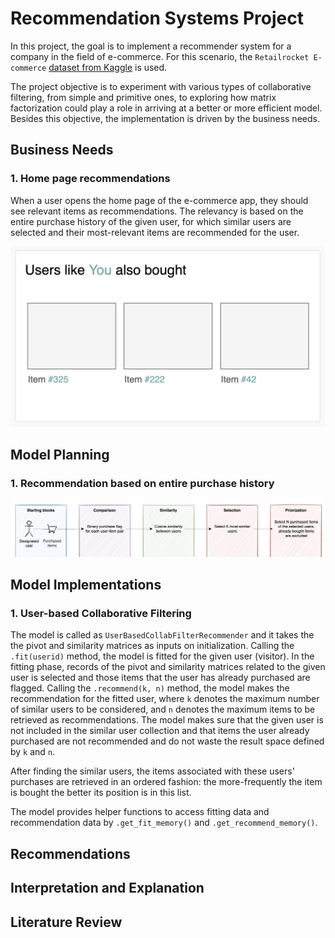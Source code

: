 # Recommendation Systems Project

In this project, the goal is to implement a recommender system for a company in the field of e-commerce. For this scenario, the `Retailrocket E-commerce` [dataset from Kaggle](https://www.kaggle.com/datasets/retailrocket/ecommerce-dataset) is used.

The project objective is to experiment with various types of collaborative filtering, from simple and primitive ones, to exploring how matrix factorization could play a role in arriving at a better or more efficient model. Besides this objective, the implementation is driven by the business needs.

## Business Needs

### 1. Home page recommendations
When a user opens the home page of the e-commerce app, they should see relevant items as recommendations. The relevancy is based on the entire purchase history of the given user, for which similar users are selected and their most-relevant items are recommended for the user.

![Model 1 UI](./img/model_1_ui.png)

## Model Planning

### 1. Recommendation based on entire purchase history
![Model 1 UI](./img/model_1_planning.png)


## Model Implementations

### 1. User-based Collaborative Filtering

The model is called as `UserBasedCollabFilterRecommender` and it takes the the pivot and similarity matrices as inputs on initialization. Calling the `.fit(userid)` method, the model is fitted for the given user (visitor). In the fitting phase, records of the pivot and similarity matrices related to the given user is selected and those items that the user has already purchased are flagged. Calling the `.recommend(k, n)` method, the model makes the recommendation for the fitted user, where `k` denotes the maximum number of similar users to be considered, and `n` denotes the maximum items to be retrieved as recommendations. The model makes sure that the given user is not included in the similar user collection and that items the user already purchased are not recommended and do not waste the result space defined by `k` and `n`.

After finding the similar users, the items associated with these users' purchases are retrieved in an ordered fashion: the more-frequently the item is bought the better its position is in this list.

The model provides helper functions to access fitting data and recommendation data by `.get_fit_memory()` and `.get_recommend_memory()`.


## Recommendations

## Interpretation and Explanation

## Literature Review